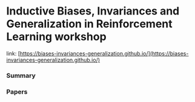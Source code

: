 # Inductive Biases, Invariances and Generalization in Reinforcement Learning  workshop

link: [https://biases-invariances-generalization.github.io/](https://biases-invariances-generalization.github.io/)

### Summary

### Papers